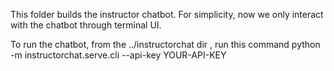 This folder builds the instructor chatbot. For simplicity, now we only interact with the chatbot through terminal UI.

To run the chatbot, from the ../instructorchat dir , run this command
python -m instructorchat.serve.cli --api-key YOUR-API-KEY
